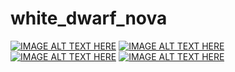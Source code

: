 # white_dwarf_nova
[![IMAGE ALT TEXT HERE](http://img.youtube.com/vi/ivyYu7pHCmQ/0.jpg)](http://www.youtube.com/watch?v=ivyYu7pHCmQ)
[![IMAGE ALT TEXT HERE](http://img.youtube.com/vi/x39CPi7Dya0/0.jpg)](http://www.youtube.com/watch?v=x39CPi7Dya0)
[![IMAGE ALT TEXT HERE](http://img.youtube.com/vi/hY8eq-EGOnQ/0.jpg)](http://www.youtube.com/watch?v=hY8eq-EGOnQ)
[![IMAGE ALT TEXT HERE](http://img.youtube.com/vi/nHqJsn5PUOw/0.jpg)](http://www.youtube.com/watch?v=nHqJsn5PUOw)
